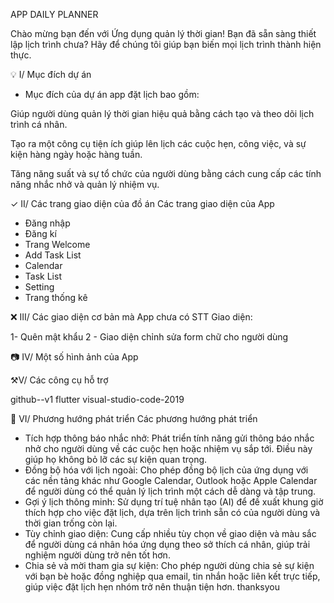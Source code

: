 APP DAILY PLANNER

Chào mừng bạn đến với Ứng dụng quản lý thời gian!
Bạn đã sẵn sàng thiết lập lịch trình chưa? Hãy để chúng tôi giúp bạn biến mọi lịch trình thành hiện thực.


💡 I/ Mục đích dự án
- Mục đích của dự án app đặt lịch bao gồm:

Giúp người dùng quản lý thời gian hiệu quả bằng cách tạo và theo dõi lịch trình cá nhân.

Tạo ra một công cụ tiện ích giúp lên lịch các cuộc hẹn, công việc, và sự kiện hàng ngày hoặc hàng tuần.

Tăng năng suất và sự tổ chức của người dùng bằng cách cung cấp các tính năng nhắc nhở và quản lý nhiệm vụ.

✓ II/ Các trang giao diện của đồ án
Các trang giao diện của App
- Đăng nhập
- Đăng kí
- Trang Welcome
- Add Task List
- Calendar
- Task List
- Setting
- Trang thống kê
  
❌ III/ Các giao diện cơ bản mà App chưa có
STT	Giao diện:

1- Quên mật khẩu
2	- Giao diện chỉnh sửa form chữ cho người dùng

📷 IV/ Một số hình ảnh của App

⚒V/ Các công cụ hỗ trợ

github--v1 flutter visual-studio-code-2019

🔭 VI/ Phương hướng phát triển
Các phương hướng phát triển
- Tích hợp thông báo nhắc nhở: Phát triển tính năng gửi thông báo nhắc nhở cho người dùng về các cuộc hẹn hoặc nhiệm vụ sắp tới. Điều này giúp họ không bỏ lỡ các sự kiện quan trọng.
- Đồng bộ hóa với lịch ngoài: Cho phép đồng bộ lịch của ứng dụng với các nền tảng khác như Google Calendar, Outlook hoặc Apple Calendar để người dùng có thể quản lý lịch trình một cách dễ dàng và tập trung.
- Gợi ý lịch thông minh: Sử dụng trí tuệ nhân tạo (AI) để đề xuất khung giờ thích hợp cho việc đặt lịch, dựa trên lịch trình sẵn có của người dùng và thời gian trống còn lại.
- Tùy chỉnh giao diện: Cung cấp nhiều tùy chọn về giao diện và màu sắc để người dùng cá nhân hóa ứng dụng theo sở thích cá nhân, giúp trải nghiệm người dùng trở nên tốt hơn.
- Chia sẻ và mời tham gia sự kiện: Cho phép người dùng chia sẻ sự kiện với bạn bè hoặc đồng nghiệp qua email, tin nhắn hoặc liên kết trực tiếp, giúp việc đặt lịch hẹn nhóm trở nên thuận tiện hơn.
thanksyou
